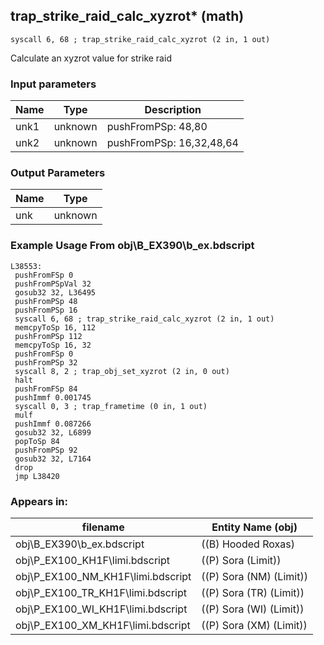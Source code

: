 ## trap_strike_raid_calc_xyzrot* (math)

`syscall 6, 68 ; trap_strike_raid_calc_xyzrot (2 in, 1 out)`

Calculate an xyzrot value for strike raid

### Input parameters
| Name | Type | Description
|------|------|------------
| unk1   | unknown   | pushFromPSp: 48,80
| unk2   | unknown   | pushFromPSp: 16,32,48,64


### Output Parameters
| Name | Type
|------|-----
| unk   | unknown   
### Example Usage From obj\B_EX390\b_ex.bdscript
```plaintext
L38553:
 pushFromFSp 0
 pushFromPSpVal 32
 gosub32 32, L36495
 pushFromPSp 48
 pushFromPSp 16
 syscall 6, 68 ; trap_strike_raid_calc_xyzrot (2 in, 1 out)
 memcpyToSp 16, 112
 pushFromPSp 112
 memcpyToSp 16, 32
 pushFromFSp 0
 pushFromPSp 32
 syscall 8, 2 ; trap_obj_set_xyzrot (2 in, 0 out)
 halt 
 pushFromFSp 84
 pushImmf 0.001745
 syscall 0, 3 ; trap_frametime (0 in, 1 out)
 mulf 
 pushImmf 0.087266
 gosub32 32, L6899
 popToSp 84
 pushFromPSp 92
 gosub32 32, L7164
 drop 
 jmp L38420
```


### Appears in:
| filename | Entity Name (obj)
|----------|-------------
| obj\B_EX390\b_ex.bdscript       | ((B) Hooded Roxas)          
| obj\P_EX100_KH1F\limi.bdscript       | ((P) Sora (Limit))          
| obj\P_EX100_NM_KH1F\limi.bdscript       | ((P) Sora (NM) (Limit))          
| obj\P_EX100_TR_KH1F\limi.bdscript       | ((P) Sora (TR) (Limit))          
| obj\P_EX100_WI_KH1F\limi.bdscript       | ((P) Sora (WI) (Limit))          
| obj\P_EX100_XM_KH1F\limi.bdscript       | ((P) Sora (XM) (Limit))          



